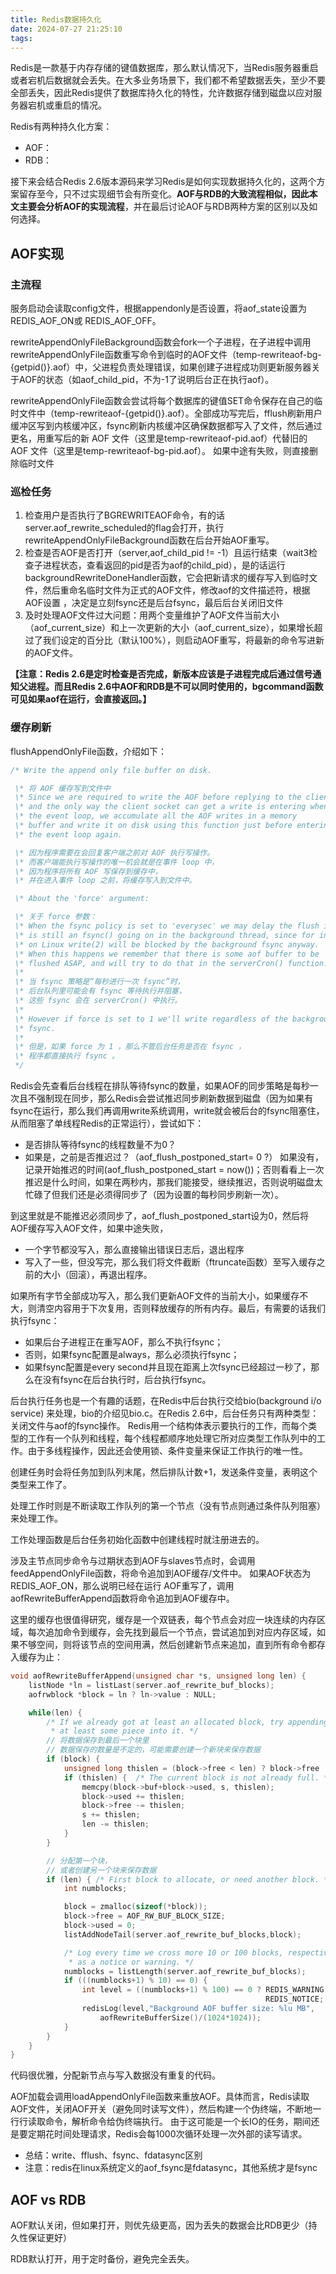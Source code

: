 ```yaml
---
title: Redis数据持久化
date: 2024-07-27 21:25:10
tags:
---
```


Redis是一款基于内存存储的键值数据库，那么默认情况下，当Redis服务器重启或者宕机后数据就会丢失。在大多业务场景下，我们都不希望数据丢失，至少不要全部丢失，因此Redis提供了数据库持久化的特性，允许数据存储到磁盘以应对服务器宕机或重启的情况。

Redis有两种持久化方案：

-   AOF：
-   RDB：

接下来会结合Redis 2.6版本源码来学习Redis是如何实现数据持久化的，这两个方案留存至今，只不过实现细节会有所变化。**AOF与RDB的大致流程相似，因此本文主要会分析AOF的实现流程**，并在最后讨论AOF与RDB两种方案的区别以及如何选择。

## AOF实现

### 主流程

服务启动会读取config文件，根据appendonly是否设置，将aof_state设置为REDIS_AOF_ON或 REDIS_AOF_OFF。

rewriteAppendOnlyFileBackground函数会fork一个子进程，在子进程中调用rewriteAppendOnlyFile函数重写命令到临时的AOF文件（temp-rewriteaof-bg-{getpid()}.aof）中，父进程负责处理错误，如果创建子进程成功则更新服务器关于AOF的状态（如aof_child_pid，不为-1了说明后台正在执行aof）。

rewriteAppendOnlyFile函数会尝试将每个数据库的键值SET命令保存在自己的临时文件中（temp-rewriteaof-{getpid()}.aof）。全部成功写完后，fflush刷新用户缓冲区写到内核缓冲区，fsync刷新内核缓冲区确保数据都写入了文件，然后通过更名，用重写后的新 AOF 文件（这里是temp-rewriteaof-pid.aof）代替旧的 AOF 文件（这里是temp-rewriteaof-bg-pid.aof）。 如果中途有失败，则直接删除临时文件

### 巡检任务

1.  检查用户是否执行了BGREWRITEAOF命令，有的话server.aof_rewrite_scheduled的flag会打开，执行rewriteAppendOnlyFileBackground函数在后台开始AOF重写。
2.  检查是否AOF是否打开（server,aof_child_pid != -1）且运行结束（wait3检查子进程状态，查看返回的pid是否为aof的child_pid），是的话运行backgroundRewriteDoneHandler函数，它会把新请求的缓存写入到临时文件，然后重命名临时文件为正式的AOF文件，修改aof的文件描述符，根据AOF设置 ，决定是立刻fsync还是后台fsync，最后后台关闭旧文件
3.  及时处理AOF文件过大问题：用两个变量维护了AOF文件当前大小（aof_current_size）和上一次更新的大小（aof_current_size），如果增长超过了我们设定的百分比（默认100%），则启动AOF重写，将最新的命令写进新的AOF文件。

**【注意：Redis 2.6是定时检查是否完成，新版本应该是子进程完成后通过信号通知父进程。而且Redis 2.6中AOF和RDB是不可以同时使用的，bgcommand函数可见如果aof在运行，会直接返回。】**

### 缓存刷新

flushAppendOnlyFile函数，介绍如下：

```c
/* Write the append only file buffer on disk.

 \* 将 AOF 缓存写到文件中
 \* Since we are required to write the AOF before replying to the client,
 \* and the only way the client socket can get a write is entering when the
 \* the event loop, we accumulate all the AOF writes in a memory
 \* buffer and write it on disk using this function just before entering
 \* the event loop again.

 \* 因为程序需要在会回复客户端之前对 AOF 执行写操作。
 \* 而客户端能执行写操作的唯一机会就是在事件 loop 中，
 \* 因为程序将所有 AOF 写保存到缓存中，
 \* 并在进入事件 loop 之前，将缓存写入到文件中。

 \* About the 'force' argument:

 \* 关于 force 参数：
 \* When the fsync policy is set to 'everysec' we may delay the flush if there
 \* is still an fsync() going on in the background thread, since for instance
 \* on Linux write(2) will be blocked by the background fsync anyway.
 \* When this happens we remember that there is some aof buffer to be
 \* flushed ASAP, and will try to do that in the serverCron() function.
 \*
 \* 当 fsync 策略是“每秒进行一次 fsync”时，
 \* 后台队列里可能会有 fsync 等待执行并阻塞，
 \* 这些 fsync 会在 serverCron() 中执行。
 \*
 \* However if force is set to 1 we'll write regardless of the background
 \* fsync. 
 \*
 \* 但是，如果 force 为 1 ，那么不管后台任务是否在 fsync ，
 \* 程序都直接执行 fsync 。
 */
```

Redis会先查看后台线程在排队等待fsync的数量，如果AOF的同步策略是每秒一次且不强制现在同步，那么Redis会尝试推迟同步刷新数据到磁盘（因为如果有fsync在运行，那么我们再调用write系统调用，write就会被后台的fsync阻塞住，从而阻塞了单线程Redis的正常运行），尝试如下：

-   是否排队等待fsync的线程数量不为0？
-   如果是，之前是否推迟过？（aof_flush_postponed_start= 0 ?） 如果没有，记录开始推迟的时间(aof_flush_postponed_start = now())；否则看看上一次推迟是什么时间，如果在两秒内，那我们能接受，继续推迟，否则说明磁盘太忙碌了但我们还是必须得同步了（因为设置的每秒同步刷新一次）。

到这里就是不能推迟必须同步了，aof_flush_postponed_start设为0，然后将AOF缓存写入AOF文件，如果中途失败，

-   一个字节都没写入，那么直接输出错误日志后，退出程序
-   写入了一些，但没写完，那么我们将文件截断（ftruncate函数）至写入缓存之前的大小（回滚），再退出程序。

如果所有字节全部成功写入，那么我们更新AOF文件的当前大小，如果缓存不大，则清空内容用于下次复用，否则释放缓存的所有内存。最后，有需要的话我们执行fsync：

-   如果后台子进程正在重写AOF，那么不执行fsync；
-   否则，如果fsync配置是always，那么必须执行fsync；
-   如果fsync配置是every second并且现在距离上次fsync已经超过一秒了，那么在没有fsync在后台执行时，后台执行fsync。

后台执行任务也是一个有趣的话题，在Redis中后台执行交给bio(background i/o service) 来处理，bio的介绍见bio.c。在Redis 2.6中，后台任务只有两种类型：关闭文件与aof的fsync操作。 Redis用一个结构体表示要执行的工作，而每个类型的工作有一个队列和线程，每个线程都顺序地处理它所对应类型工作队列中的工作。由于多线程操作，因此还会使用锁、条件变量来保证工作执行的唯一性。

创建任务时会将任务加到队列末尾，然后排队计数+1，发送条件变量，表明这个类型来工作了。

处理工作时则是不断读取工作队列的第一个节点（没有节点则通过条件队列阻塞）来处理工作。

工作处理函数是后台任务初始化函数中创建线程时就注册进去的。

涉及主节点同步命令与过期状态到AOF与slaves节点时，会调用feedAppendOnlyFile函数，将命令追加到AOF缓存/文件中。 如果AOF状态为REDIS_AOF_ON，那么说明已经在运行 AOF重写了，调用aofRewriteBufferAppend函数将命令追加到AOF缓存中。



这里的缓存也很值得研究，缓存是一个双链表，每个节点会对应一块连续的内存区域，每次追加命令到缓存，会先找到最后一个节点，尝试追加到对应内存区域，如果不够空间，则将该节点的空间用满，然后创建新节点来追加，直到所有命令都存入缓存为止：

```c
void aofRewriteBufferAppend(unsigned char *s, unsigned long len) {
    listNode *ln = listLast(server.aof_rewrite_buf_blocks);
    aofrwblock *block = ln ? ln->value : NULL;

    while(len) {
        /* If we already got at least an allocated block, try appending
         * at least some piece into it. */
        // 将数据保存到最后一个块里
        // 数据保存的数量是不定的，可能需要创建一个新块来保存数据
        if (block) {
            unsigned long thislen = (block->free < len) ? block->free : len;
            if (thislen) {  /* The current block is not already full. */
                memcpy(block->buf+block->used, s, thislen);
                block->used += thislen;
                block->free -= thislen;
                s += thislen;
                len -= thislen;
            }
        }

        // 分配第一个块，
        // 或者创建另一个块来保存数据
        if (len) { /* First block to allocate, or need another block. */
            int numblocks;

            block = zmalloc(sizeof(*block));
            block->free = AOF_RW_BUF_BLOCK_SIZE;
            block->used = 0;
            listAddNodeTail(server.aof_rewrite_buf_blocks,block);

            /* Log every time we cross more 10 or 100 blocks, respectively
             * as a notice or warning. */
            numblocks = listLength(server.aof_rewrite_buf_blocks);
            if (((numblocks+1) % 10) == 0) {
                int level = ((numblocks+1) % 100) == 0 ? REDIS_WARNING :
                                                         REDIS_NOTICE;
                redisLog(level,"Background AOF buffer size: %lu MB",
                    aofRewriteBufferSize()/(1024*1024));
            }
        }
    }
}
```

代码很优雅，分配新节点与写入数据没有重复的代码。



AOF加载会调用loadAppendOnlyFile函数来重放AOF。具体而言，Redis读取AOF文件，关闭AOF开关（避免同时读写文件），然后构建一个伪终端，不断地一行行读取命令，解析命令给伪终端执行。 由于这可能是一个长IO的任务，期间还是要定期花时间处理请求，Redis会每1000次循环处理一次外部的读写请求。

-   总结：write、fflush、fsync、fdatasync区别
-   注意：redis在linux系统定义的aof_fsync是fdatasync，其他系统才是fsync

## AOF vs RDB

AOF默认关闭，但如果打开，则优先级更高，因为丢失的数据会比RDB更少（持久性保证更好）

RDB默认打开，用于定时备份，避免完全丢失。
